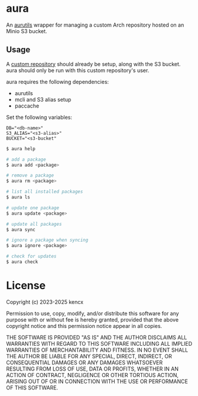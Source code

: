 # aura

An [aurutils](https://github.com/AladW/aurutils) wrapper for managing a
custom Arch repository hosted on an Minio S3 bucket.

## Usage

A [custom
repository](https://wiki.archlinux.org/title/Pacman/Tips_and_tricks#Custom_local_repository)
should already be setup, along with the S3 bucket. aura should only be run with
this custom repository's user.

aura requires the following dependencies:

- aurutils
- mcli and S3 alias setup
- paccache

Set the following variables:

```
DB="<db-name>"
S3_ALIAS="<s3-alias>"
BUCKET="<s3-bucket"
```

```bash
$ aura help

# add a package
$ aura add <package>

# remove a package
$ aura rm <package>

# list all installed packages
$ aura ls

# update one package
$ aura update <package>

# update all packages
$ aura sync

# ignore a package when syncing
$ aura ignore <package>

# check for updates
$ aura check
```

# License

Copyright (c) 2023-2025 kencx

Permission to use, copy, modify, and/or distribute this software for any
purpose with or without fee is hereby granted, provided that the above
copyright notice and this permission notice appear in all copies.

THE SOFTWARE IS PROVIDED "AS IS" AND THE AUTHOR DISCLAIMS ALL WARRANTIES WITH
REGARD TO THIS SOFTWARE INCLUDING ALL IMPLIED WARRANTIES OF MERCHANTABILITY
AND FITNESS. IN NO EVENT SHALL THE AUTHOR BE LIABLE FOR ANY SPECIAL, DIRECT,
INDIRECT, OR CONSEQUENTIAL DAMAGES OR ANY DAMAGES WHATSOEVER RESULTING FROM
LOSS OF USE, DATA OR PROFITS, WHETHER IN AN ACTION OF CONTRACT, NEGLIGENCE OR
OTHER TORTIOUS ACTION, ARISING OUT OF OR IN CONNECTION WITH THE USE OR
PERFORMANCE OF THIS SOFTWARE.
